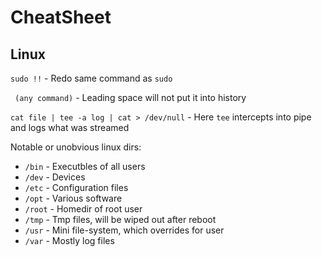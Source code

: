 # CheatSheet

## Linux

`sudo !!` - Redo same command as `sudo`

` (any command)` - Leading space will not put it into history

`cat file | tee -a log | cat > /dev/null` - Here `tee` intercepts into pipe and logs what was streamed

Notable or unobvious linux dirs:
- `/bin` - Executbles of all users
- `/dev` - Devices
- `/etc` - Configuration files
- `/opt` - Various software
- `/root` - Homedir of root user
- `/tmp` - Tmp files, will be wiped out after reboot
- `/usr` - Mini file-system, which overrides for user
- `/var` - Mostly log files